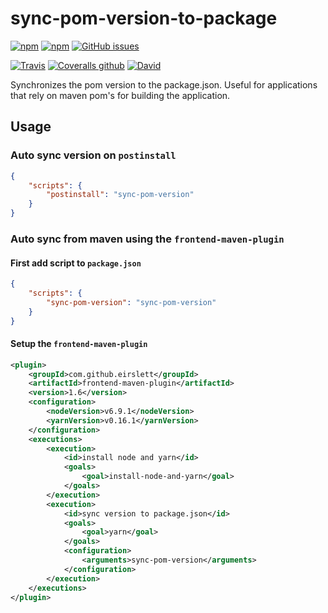 # sync-pom-version-to-package


[![npm](https://img.shields.io/npm/v/sync-pom-version-to-package.svg?style=for-the-badge)](https://www.npmjs.com/package/sync-pom-version-to-package)
[![npm](https://img.shields.io/npm/dm/sync-pom-version-to-package.svg?style=for-the-badge)](https://npmjs.org/package/sync-pom-version-to-package)
[![GitHub issues](https://img.shields.io/github/issues-raw/MashupMill/sync-pom-version-to-package.svg?style=for-the-badge)](https://github.com/MashupMill/sync-pom-version-to-package/issues)

[![Travis](https://img.shields.io/travis/MashupMill/sync-pom-version-to-package.svg?style=for-the-badge)](https://travis-ci.org/MashupMill/sync-pom-version-to-package)
[![Coveralls github](https://img.shields.io/coveralls/github/MashupMill/sync-pom-version-to-package.svg?style=for-the-badge)](https://coveralls.io/github/MashupMill/sync-pom-version-to-package)
[![David](https://img.shields.io/david/MashupMill/sync-pom-version-to-package.svg?style=for-the-badge)](https://david-dm.org/MashupMill/sync-pom-version-to-package)

Synchronizes the pom version to the package.json. Useful for applications that rely on maven pom's for building the application.

## Usage

### Auto sync version on `postinstall`
```json
{
    "scripts": {
        "postinstall": "sync-pom-version"
    }
}
```


### Auto sync from maven using the `frontend-maven-plugin`

#### First add script to `package.json`

```json
{
    "scripts": {
        "sync-pom-version": "sync-pom-version"
    }
}
```

#### Setup the `frontend-maven-plugin`

```xml
<plugin>
    <groupId>com.github.eirslett</groupId>
    <artifactId>frontend-maven-plugin</artifactId>
    <version>1.6</version>
    <configuration>
        <nodeVersion>v6.9.1</nodeVersion>
        <yarnVersion>v0.16.1</yarnVersion>
    </configuration>
    <executions>
        <execution>
            <id>install node and yarn</id>
            <goals>
                <goal>install-node-and-yarn</goal>
            </goals>
        </execution>
        <execution>
            <id>sync version to package.json</id>
            <goals>
                <goal>yarn</goal>
            </goals>
            <configuration>
                <arguments>sync-pom-version</arguments>
            </configuration>
        </execution>
    </executions>
</plugin>
```